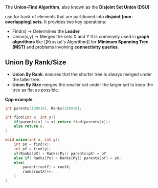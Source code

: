 The **Union-Find Algorithm**, also known as the **Disjoint Set Union (DSU)**

use for track of elements that are partitioned into **disjoint (non-overlapping) sets**. It provides two key operations:
- Find(x) -> Determines the **Leader**
- Union(x,y) -> Merges the sets X and Y
It is commonly used in **graph algorithms** like [[Kruskal's Algorithm]] for **Minimum Spanning Tree (MST)** and problems involving **connectivity queries**.

## Union By Rank/Size
- **Union By Rank**: ensures that the shorter tree is always merged under the taller tree.
- **Union By Size** merges the smaller set under the larger set to keep the tree as flat as possible.

**Cpp example**
```cpp
int parents[100010], Ranks[100010];

int find(int x, int y){
	if(parents[x] != x) return find(parents[x]);
	else return x;
}

void union(int x, int y){
	int pX = find(x);
	int pY = find(y);
	if(Ranks[pX] < Ranks[Py]) parents[pX] = pY
	else if( Ranks[Px] > Ranks[Py]) parents[pY] = pX;
	else{
		parent[rootY] = rootX;
		rank[rootX]++;
	}
}
```
